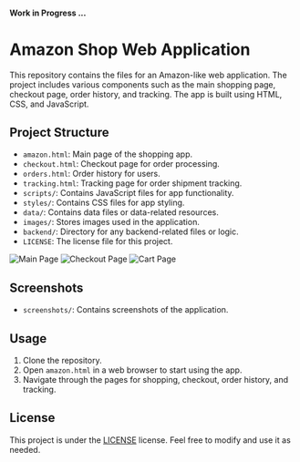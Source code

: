 #### Work in Progress ...

# Amazon Shop Web Application

This repository contains the files for an Amazon-like web application. The project includes various components such as the main shopping page, checkout page, order history, and tracking. The app is built using HTML, CSS, and JavaScript.

## Project Structure

- `amazon.html`: Main page of the shopping app.
- `checkout.html`: Checkout page for order processing.
- `orders.html`: Order history for users.
- `tracking.html`: Tracking page for order shipment tracking.
- `scripts/`: Contains JavaScript files for app functionality.
- `styles/`: Contains CSS files for app styling.
- `data/`: Contains data files or data-related resources.
- `images/`: Stores images used in the application.
- `backend/`: Directory for any backend-related files or logic.
- `LICENSE`: The license file for this project.

![Main Page](screenshots/amazon_project_01)
![Checkout Page](screenshots/amazon_project_02)
![Cart Page](screenshots/amazon_project_03)


## Screenshots

- `screenshots/`: Contains screenshots of the application.

## Usage

1. Clone the repository.
2. Open `amazon.html` in a web browser to start using the app.
3. Navigate through the pages for shopping, checkout, order history, and tracking.

## License

This project is under the [LICENSE](LICENSE) license. Feel free to modify and use it as needed.

